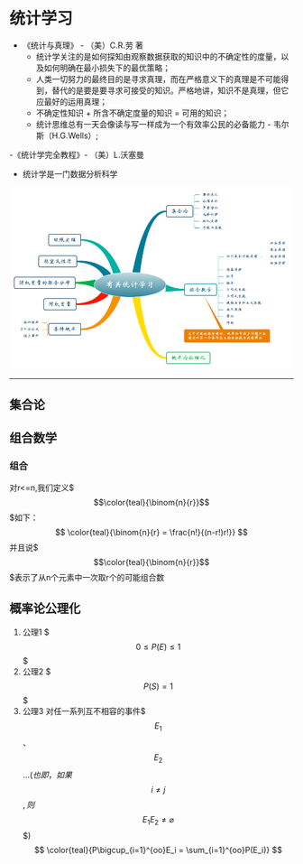 # 统计学习 #

- 《统计与真理》 - （美）C.R.劳 著
	- 统计学关注的是如何探知由观察数据获取的知识中的不确定性的度量，以及如何明确在最小损失下的最优策略；
	- 人类一切努力的最终目的是寻求真理，而在严格意义下的真理是不可能得到，替代的是要是要寻求可接受的知识。严格地讲，知识不是真理，但它应最好的运用真理；
	- 不确定性知识 + 所含不确定度量的知识 = 可用的知识；
	- 统计思维总有一天会像读与写一样成为一个有效率公民的必备能力 - 韦尔斯（H.G.Wells）;

-《统计学完全教程》- （美）L.沃塞曼
   - 统计学是一门数据分析科学

![](有关统计学习.png)

---

## 集合论 ##

## 组合数学 ##
### 组合 ###

对r<=n,我们定义$$$\color{teal}{\binom{n}{r}}$$$如下：
$$
\color{teal}{\binom{n}{r} = \frac{n!}{(n-r!)r!}}
$$
并且说$$$\color{teal}{\binom{n}{r}}$$$表示了从n个元素中一次取r个的可能组合数

## 概率论公理化 ##
1. 公理1 $$$0\le{P(E)}\le{1}$$$
1. 公理2 $$${P(S)} = {1}$$$
1. 公理3 对任一系列互不相容的事件$$${E_1}$$$、$$${E_2}$$$...(也即，如果$$${i}\neq{j}$$$,则$$${E_1}{E_2}\neq{\varnothing}$$$)
$$
\color{teal}{P\bigcup_{i=1}^{oo}E_i = \sum_{i=1}^{oo}P(E_i)}
$$
